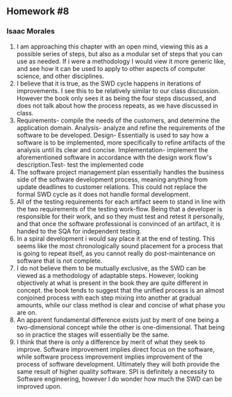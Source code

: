 ## Homework #8 ##
### Isaac Morales ###
1. I am approaching this chapter with an open mind, viewing this as a possible series of steps, but also as a modular set of steps that you can use as needed. If i were a methodology I would view it more generic like, and see how it can be used to apply to other aspects of computer science, and other disciplines.
2. I believe that it is true, as the SWD cycle happens in iterations of improvements. I see this to be relatively similar to our class discussion. However the book only sees it as being the four steps discussed, and does not talk about how the process repeats, as we have discussed in class.
3. Requirements- compile the needs of the customers, and determine the application domain. Analysis- analyze and refine the requirements of the software to be developed. Design- Essentially is used to say how a software is to be implemented, more specifically to refine artifacts of the analysis until its clear and concise. Implementation- implement the aforementioned software in accordance with the design work flow's description.Test- test the implemented code
4. The software project management plan essentially handles the business side of the software development process, meaning anything from update deadlines to customer relations. This could not replace the formal SWD cycle as it does not handle formal development.
5. All of the testing requirements for each artifact seem to stand in line with the two requirements of the testing work-flow. Being that a developer is responsible for their work, and so they must test and retest it personally, and that once the software professional is convinced of an artifact, it is handed to the SQA for independent testing.
6. In a spiral development i would say place it at the end of testing. This seems like the most chronologically sound placement for a process that is going to repeat itself, as you cannot really do post-maintenance on software that is not complete. 
7. I do not believe them to be mutually exclusive, as the SWD can be viewed as a methodology of adaptable steps. However, looking objectively at what is present in the book they are quite different in concept. the book tends to suggest that the unified process is an almost conjoined process with each step mixing into another at gradual amounts, while our class method is clear and concise of what phase you are on.
8. An apparent fundamental difference exists just by merit of one being a two-dimensional concept while the other is one-dimensional. That being so in practice the stages will essentially be the same.
9. I think that there is only a difference by merit of what they seek to improve. Software improvement implies direct focus on the software, while software process improvement implies improvement of the process of software development. Ultimately they will both provide the same result of higher quality software. SPI is definitely a necessity to Software engineering, however I do wonder how much the SWD can be improved upon. 
